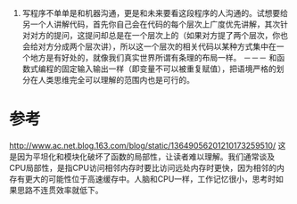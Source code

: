 1. 写程序不单单是和机器沟通，更是和未来要看这段程序的人沟通的。试想要给另一个人讲解代码，首先你自己会在代码的每个层次上广度优先讲解，其次针对对方的提问，这提问却总是在一个层次上的（如果对方提了两个层次，你也会给对方分成两个层次讲），所以这一个层次的相关代码以某种方式集中在一个地方是有好处的，就像我们真实世界所谓有条理的布局一样。   －－－ 和函数式编程的固定输入输出一样（即变量不可以被重复赋值），把语境严格的划分在人类思维完全可以理解的范围内也是可行的。

# 参考
http://www.ac.net.blog.163.com/blog/static/13649056201210173259510/
这是因为平坦化和模块化破坏了函数的局部性，让读者难以理解。我们通常谈及CPU局部性，是指CPU访问相邻内存时要比访问远处内存时更快，因为相邻的内存有更大的可能性位于高速缓存中。人脑和CPU一样，工作记忆很小，思考时如果思路不连贯效率就低下。

